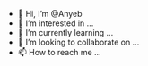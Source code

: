 - 👋 Hi, I’m @Anyeb
- 👀 I’m interested in ...
- 🌱 I’m currently learning ...
- 💞️ I’m looking to collaborate on ...
- 📫 How to reach me ...

<!---
Anyeb/Anyeb is a ✨ special ✨ repository because its `README.md` (this file) appears on your GitHub profile.
You can click the Preview link to take a look at your changes.
--->
